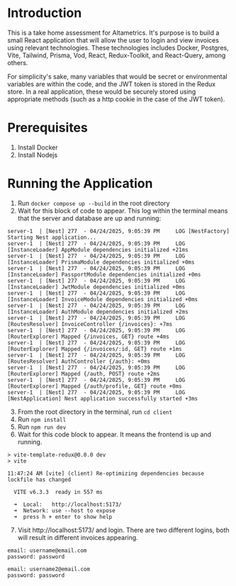 # Introduction
This is a take home assessment for Altametrics. It's purpose is to build a small React application that will allow the user to login and view invoices using relevant technologies. These technologies includes Docker, Postgres, Vite, Tailwind, Prisma, Vod, React, Redux-Toolkit, and React-Query, among others. 

For simplicity's sake, many variables that would be secret or environmental variables are within the code, and the JWT token is stored in the Redux store. In a real application, these would be securely stored using appropriate methods (such as a http cookie in the case of the JWT token).

# Prerequisites
1. Install Docker
2. Install Nodejs

# Running the Application
1. Run `docker compose up --build` in the root directory
2. Wait for this block of code to appear. This log within the terminal means that the server and database are up and running:
```
server-1  | [Nest] 277  - 04/24/2025, 9:05:39 PM     LOG [NestFactory] Starting Nest application...                                                                                                                                      
server-1  | [Nest] 277  - 04/24/2025, 9:05:39 PM     LOG [InstanceLoader] AppModule dependencies initialized +21ms
server-1  | [Nest] 277  - 04/24/2025, 9:05:39 PM     LOG [InstanceLoader] PrismaModule dependencies initialized +0ms
server-1  | [Nest] 277  - 04/24/2025, 9:05:39 PM     LOG [InstanceLoader] PassportModule dependencies initialized +0ms
server-1  | [Nest] 277  - 04/24/2025, 9:05:39 PM     LOG [InstanceLoader] JwtModule dependencies initialized +0ms                                                                                                                        
server-1  | [Nest] 277  - 04/24/2025, 9:05:39 PM     LOG [InstanceLoader] InvoiceModule dependencies initialized +0ms                                                                                                                    
server-1  | [Nest] 277  - 04/24/2025, 9:05:39 PM     LOG [InstanceLoader] AuthModule dependencies initialized +2ms                                                                                                                       
server-1  | [Nest] 277  - 04/24/2025, 9:05:39 PM     LOG [RoutesResolver] InvoiceController {/invoices}: +7ms                                                                                                                            
server-1  | [Nest] 277  - 04/24/2025, 9:05:39 PM     LOG [RouterExplorer] Mapped {/invoices, GET} route +4ms                                                                                                                             
server-1  | [Nest] 277  - 04/24/2025, 9:05:39 PM     LOG [RouterExplorer] Mapped {/invoices/:id, GET} route +1ms                                                                                                                         
server-1  | [Nest] 277  - 04/24/2025, 9:05:39 PM     LOG [RoutesResolver] AuthController {/auth}: +0ms
server-1  | [Nest] 277  - 04/24/2025, 9:05:39 PM     LOG [RouterExplorer] Mapped {/auth, POST} route +2ms                                                                                                                                
server-1  | [Nest] 277  - 04/24/2025, 9:05:39 PM     LOG [RouterExplorer] Mapped {/auth/profile, GET} route +0ms                                                                                                                         
server-1  | [Nest] 277  - 04/24/2025, 9:05:39 PM     LOG [NestApplication] Nest application successfully started +3ms   
```
3. From the root directory in the terminal, run `cd client`
4. Run `npm install`
5. Run `npm run dev`
6. Wait for this code block to appear. It means the frontend is up and running.
```
> vite-template-redux@0.0.0 dev
> vite

11:47:24 AM [vite] (client) Re-optimizing dependencies because lockfile has changed

  VITE v6.3.3  ready in 557 ms

  ➜  Local:   http://localhost:5173/
  ➜  Network: use --host to expose
  ➜  press h + enter to show help

```
7. Visit  http://localhost:5173/ and login. There are two different logins, both will result in different invoices appearing.
```
email: username@email.com
password: password

email: username2@email.com
password: password
```